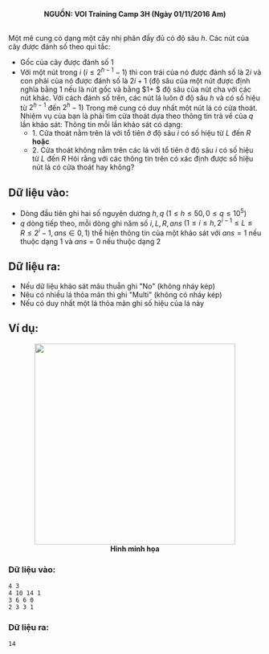 **<center>NGUỒN: VOI Training Camp 3H  (Ngày 01/11/2016 Am)</center>**
<br>

Một mê cung có dạng một cây nhị phân đầy đủ có độ sâu $h$. Các nút của cây được đánh số theo qui tắc:
- Gốc của cây được đánh số $1$
- Với một nút trong $i$ $\left(i≤2^{h-1}-1\right)$ thì con trái của nó được đánh số là $2i$ và con phải của nó được đánh số là $2i+1$
(độ sâu của một nút được định nghĩa bằng $1$ nếu là nút gốc và bằng $1+ $ độ sâu của nút cha với các nút khác. Với cách đánh số trên, các nút lá luôn ở độ sâu $h$ và có số hiệu từ $2^{h-1}$ đến $2^h-1$)
Trong mê cung có duy nhất một nút lá có cửa thoát. Nhiệm vụ của bạn là phải tìm cửa thoát dựa theo thông tin trả về của $q$ lần khảo sát: Thông tin mỗi lần khảo sát có dạng:
    - $1$. Cửa thoát nằm trên lá với tổ tiên ở độ sâu $i$ có số hiệu từ $L$ đến $R$
    **hoặc**
    - $2$. Cửa thoát không nằm trên các lá với tổ tiên ở độ sâu $i$ có số hiệu từ $L$ đến $R$
Hỏi rằng với các thông tin trên có xác định được số hiệu nút lá có cửa thoát hay không?
## Dữ liệu vào:
- Dòng đầu tiên ghi hai số nguyên dương $h,q$ $\left(1≤h≤50,0≤q≤10^5\right)$
- $q$ dòng tiếp theo, mỗi dòng ghi năm số $i,L,R,ans$ $\left(1≤i≤h,2^{i-1}≤L≤R≤2^i-1, ans∈{0,1}\right)$ thể hiện thông tin của một khảo sát với $ans=1$ nếu thuộc dạng $1$ và $ans=0$ nếu thuộc dạng $2$
## Dữ liệu ra:
- Nếu dữ liệu khảo sát mâu thuẫn ghi "No" (không nháy kép)
- Nêu có nhiều lá thỏa mãn thì ghi "Multi" (không có nháy kép)
- Nếu có duy nhất một lá thỏa mãn ghi số hiệu của lá này
## Ví dụ:
<center><img src="/images/problems/1040/exit.png", width=400px></center>
<center><b>Hình minh họa</b></center>

### Dữ liệu vào:
```
4 3
4 10 14 1
3 6 6 0
2 3 3 1
```

### Dữ liệu ra:
```
14
```